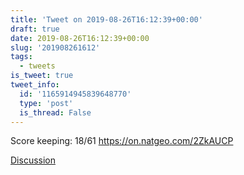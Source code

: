```yaml
---
title: 'Tweet on 2019-08-26T16:12:39+00:00'
draft: true
date: 2019-08-26T16:12:39+00:00
slug: '201908261612'
tags:
  - tweets
is_tweet: true
tweet_info:
  id: '1165914945839648770'
  type: 'post'
  is_thread: False
---
```




Score keeping: 18/61 <https://on.natgeo.com/2ZkAUCP>

[Discussion](https://x.com/sytelus/status/1165914945839648770)
